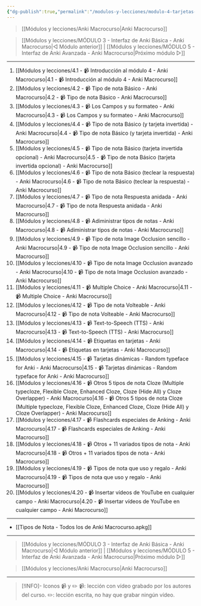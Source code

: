```yaml
---
{"dg-publish":true,"permalink":"/modulos-y-lecciones/modulo-4-tarjetas-y-tipos-de-notas-anki-macrocurso/","noteIcon":"","updated":"2024-05-15T22:20:33.878+02:00"}
---
```



> [[Módulos y lecciones/Anki Macrocurso\|Anki Macrocurso]]

> [[Módulos y lecciones/MÓDULO 3 - Interfaz de Anki Básica - Anki Macrocurso\|◁ Módulo anterior]] | [[Módulos y lecciones/MÓDULO 5 - Interfaz de Anki Avanzada - Anki Macrocurso\|Próximo módulo ▷]]

---

1. [[Módulos y lecciones/4.1 - 📹 Introducción al módulo 4 - Anki Macrocurso\|4.1 - 📹 Introducción al módulo 4 - Anki Macrocurso]]
2. [[Módulos y lecciones/4.2 - 📹 Tipo de nota Básico - Anki Macrocurso\|4.2 - 📹 Tipo de nota Básico - Anki Macrocurso]]
3. [[Módulos y lecciones/4.3 - 📹 Los Campos y su formateo - Anki Macrocurso\|4.3 - 📹 Los Campos y su formateo - Anki Macrocurso]]
4. [[Módulos y lecciones/4.4 - 📹 Tipo de nota Básico (y tarjeta invertida) - Anki Macrocurso\|4.4 - 📹 Tipo de nota Básico (y tarjeta invertida) - Anki Macrocurso]]
5. [[Módulos y lecciones/4.5 - 📹 Tipo de nota Básico (tarjeta invertida opcional) - Anki Macrocurso\|4.5 - 📹 Tipo de nota Básico (tarjeta invertida opcional) - Anki Macrocurso]]
6. [[Módulos y lecciones/4.6 - 📹 Tipo de nota Básico (teclear la respuesta) - Anki Macrocurso\|4.6 - 📹 Tipo de nota Básico (teclear la respuesta) - Anki Macrocurso]]
7. [[Módulos y lecciones/4.7 - 📹 Tipo de nota Respuesta anidada - Anki Macrocurso\|4.7 - 📹 Tipo de nota Respuesta anidada - Anki Macrocurso]]
8. [[Módulos y lecciones/4.8 - 📹 Adiministrar tipos de notas - Anki Macrocurso\|4.8 - 📹 Adiministrar tipos de notas - Anki Macrocurso]]
9. [[Módulos y lecciones/4.9 - 📹 Tipo de nota Image Occlusion sencillo - Anki Macrocurso\|4.9 - 📹 Tipo de nota Image Occlusion sencillo - Anki Macrocurso]]
10. [[Módulos y lecciones/4.10 - 📹 Tipo de nota Image Occlusion avanzado - Anki Macrocurso\|4.10 - 📹 Tipo de nota Image Occlusion avanzado - Anki Macrocurso]]
11. [[Módulos y lecciones/4.11 - 📹 Multiple Choice - Anki Macrocurso\|4.11 - 📹 Multiple Choice - Anki Macrocurso]]
9. [[Módulos y lecciones/4.12 - 📹 Tipo de nota Volteable - Anki Macrocurso\|4.12 - 📹 Tipo de nota Volteable - Anki Macrocurso]]
13. [[Módulos y lecciones/4.13 - 📹 Text-to-Speech (TTS) - Anki Macrocurso\|4.13 - 📹 Text-to-Speech (TTS) - Anki Macrocurso]]
14. [[Módulos y lecciones/4.14 - 📹 Etiquetas en tarjetas - Anki Macrocurso\|4.14 - 📹 Etiquetas en tarjetas - Anki Macrocurso]]
15. [[Módulos y lecciones/4.15 - 📹 Tarjetas dinámicas - Random typeface for Anki - Anki Macrocurso\|4.15 - 📹 Tarjetas dinámicas - Random typeface for Anki - Anki Macrocurso]]
16. [[Módulos y lecciones/4.16 - 📹 Otros 5 tipos de nota Cloze (Multiple typecloze, Flexible Cloze, Enhanced Cloze,  Cloze (Hide All) y Cloze Overlapper) - Anki Macrocurso\|4.16 - 📹 Otros 5 tipos de nota Cloze (Multiple typecloze, Flexible Cloze, Enhanced Cloze,  Cloze (Hide All) y Cloze Overlapper) - Anki Macrocurso]]
17. [[Módulos y lecciones/4.17 - 📹 Flashcards especiales de Anking - Anki Macrocurso\|4.17 - 📹 Flashcards especiales de Anking - Anki Macrocurso]]
18. [[Módulos y lecciones/4.18 - 📹 Otros + 11 variados tipos de nota - Anki Macrocurso\|4.18 - 📹 Otros + 11 variados tipos de nota - Anki Macrocurso]]
19. [[Módulos y lecciones/4.19 - 📹 Tipos de nota que uso y regalo - Anki Macrocurso\|4.19 - 📹 Tipos de nota que uso y regalo - Anki Macrocurso]]
20. [[Módulos y lecciones/4.20 - 📹 Insertar vídeos de YouTube en cualquier campo - Anki Macrocurso\|4.20 - 📹 Insertar vídeos de YouTube en cualquier campo - Anki Macrocurso]]

---

- [[Tipos de Nota - Todos los de Anki Macrocurso.apkg]]

---

> [[Módulos y lecciones/MÓDULO 3 - Interfaz de Anki Básica - Anki Macrocurso\|◁ Módulo anterior]] | [[Módulos y lecciones/MÓDULO 5 - Interfaz de Anki Avanzada - Anki Macrocurso\|Próximo módulo ▷]]

> [[Módulos y lecciones/Anki Macrocurso\|Anki Macrocurso]]

---

> [!INFO]- Iconos 📹 y ✏️
> 📹: lección con vídeo grabado por los autores del curso.
> ✏️: lección escrita, no hay que grabar ningún vídeo.